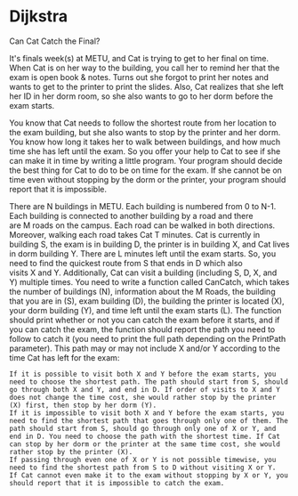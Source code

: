# Dijkstra

Can Cat Catch the Final?

It's finals week(s) at METU, and Cat is trying to get to her final on time. When Cat is on her way to the building, you call her to remind her that the exam is open book & notes. Turns out she forgot to print her notes and wants to get to the printer to print the slides. Also, Cat realizes that she left her ID in her dorm room, so she also wants to go to her dorm before the exam starts.

You know that Cat needs to follow the shortest route from her location to the exam building, but she also wants to stop by the printer and her dorm. You know how long it takes her to walk between buildings, and how much time she has left until the exam. So you offer your help to Cat to see if she can make it in time by writing a little program. Your program should decide the best thing for Cat to do to be on time for the exam. If she cannot be on time even without stopping by the dorm or the printer, your program should report that it is impossible.

There are N buildings in METU. Each building is numbered from 0 to N-1. Each building is connected to another building by a road and there are M roads on the campus. Each road can be walked in both directions. Moreover, walking each road takes Cat T minutes. Cat is currently in building S, the exam is in building D, the printer is in building X, and Cat lives in dorm building Y. There are L minutes left until the exam starts. So, you need to find the quickest route from S that ends in D which also visits X and Y. Additionally, Cat can visit a building (including S, D, X, and Y) multiple times.
You need to write a function called CanCatch, which takes the number of buildings (N), information about the M Roads, the building that you are in (S), exam building (D), the building the printer is located (X), your dorm building (Y), and time left until the exam starts (L). The function should print whether or not you can catch the exam before it starts, and if you can catch the exam, the function should report the path you need to follow to catch it (you need to print the full path depending on the PrintPath parameter). This path may or may not include X and/or Y according to the time Cat has left for the exam: 

    If it is possible to visit both X and Y before the exam starts, you need to choose the shortest path. The path should start from S, should go through both X and Y, and end in D. If order of visits to X and Y does not change the time cost, she would rather stop by the printer (X) first, then stop by her dorm (Y).
    If it is impossible to visit both X and Y before the exam starts, you need to find the shortest path that goes through only one of them. The path should start from S, should go through only one of X or Y, and end in D. You need to choose the path with the shortest time. If Cat can stop by her dorm or the printer at the same time cost, she would rather stop by the printer (X).
    If passing through even one of X or Y is not possible timewise, you need to find the shortest path from S to D without visiting X or Y. 
    If Cat cannot even make it to the exam without stopping by X or Y, you should report that it is impossible to catch the exam.
